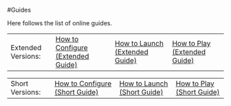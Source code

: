 #Guides

<p></p>

Here follows the list of online guides. 

<table width="100%" style="customtable">
<tr>
<td>
Extended Versions:  
</td> 
<td>
<a href="configureextguide" width="200"> How to Configure (Extended Guide)</a> 
</td> 
<td> 
<a href="launchextguide" width="200">How to Launch (Extended Guide)</a> 
</td>
<td> 
<a href="playextguide" width="200">How to Play (Extended Guide)</a> 
</td>
</tr>
</table>

<p></p>

<table width="100%" style="customtable">
<tr>
<td>
Short Versions:      
</td> 
<td>
<a href="configureshtguide" width="200">How to Configure (Short Guide)</a> 
</td> 
<td> 
<a href="launchshtguide" width="200"> How to Launch (Short Guide)</a> 
</td>
<td> 
<a href="playshtguide" width="200">How to Play (Short Guide)</a> 
</td>
</tr>
</table>

